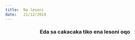 ```yaml
---
title:  Na lesoni
date:   21/12/2019
---
```


### <center>Eda sa cakacaka tiko ena lesoni oqo</center>